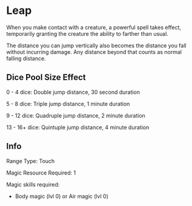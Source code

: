 # Leap

When you make contact with a creature, a powerful spell takes effect, temporarily granting the creature the ability to farther than usual.

The distance you can jump vertically also becomes the distance you fall without incurring damage. Any distance beyond that counts as normal falling distance.

## Dice Pool Size Effect

0 -  4 dice: Double jump distance, 30 second duration

5 -  8 dice: Triple jump distance, 1 minute duration

9 - 12 dice: Quadruple jump distance, 2 minute duration

13 - 16+ dice: Quintuple jump distance, 4 minute duration

## Info

Range Type: Touch

Magic Resource Required:  1

Magic skills required:

- Body magic (lvl 0) or Air magic (lvl 0)
